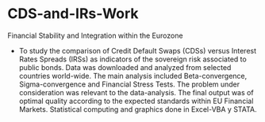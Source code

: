 # CDS-and-IRs-Work
Financial Stability and Integration within the Eurozone 

* To study the comparison of Credit Default Swaps (CDSs) versus Interest Rates Spreads (IRSs) as indicators
of the sovereign risk associated to public bonds. Data was downloaded and analyzed from selected countries
world-wide. The main analysis included Beta-convergence, Sigma-convergence and Financial Stress Tests.
The problem under consideration was relevant to the data-analysis. The final output was of optimal quality
according to the expected standards within EU Financial Markets. Statistical computing and graphics done in
Excel-VBA y STATA.
